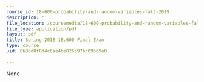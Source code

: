 ```yaml
---
course_id: 18-600-probability-and-random-variables-fall-2019
description: ''
file_location: /coursemedia/18-600-probability-and-random-variables-fall-2019/863bd8f0d4c6ae4be026b97bc09569e0_MIT18_600F19_final_2018.pdf
file_type: application/pdf
layout: pdf
title: Spring 2018 18.600 Final Exam
type: course
uid: 863bd8f0d4c6ae4be026b97bc09569e0

---
```

None